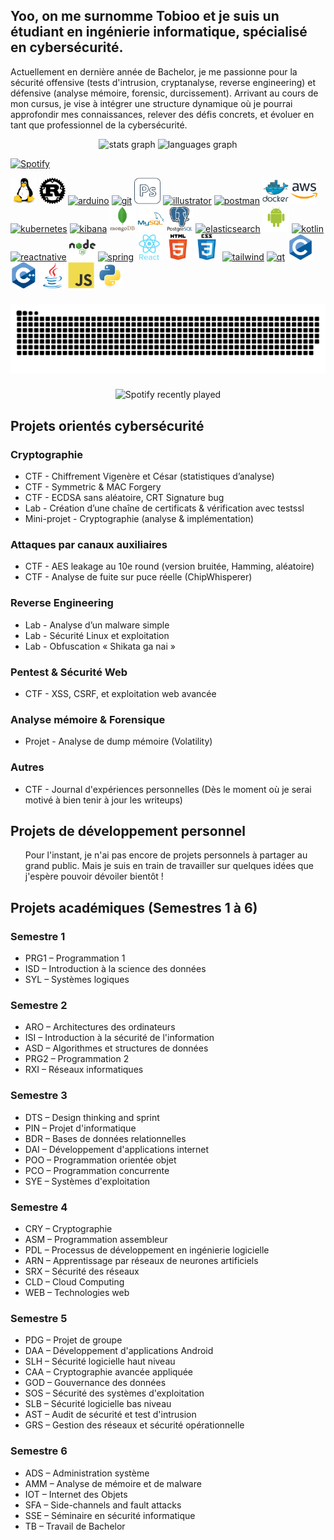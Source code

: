 <h2 align="left">Yoo, on me surnomme Tobioo et je suis un étudiant en ingénierie informatique, spécialisé en cybersécurité.</h2>

<p align="left">
Actuellement en dernière année de Bachelor, je me passionne pour la sécurité offensive (tests d'intrusion, cryptanalyse, reverse engineering) et défensive (analyse mémoire, forensic, durcissement).  
Arrivant au cours de mon cursus, je vise à intégrer une structure dynamique où je pourrai approfondir mes connaissances, relever des défis concrets, et évoluer en tant que professionnel de la cybersécurité.
</p>



<!-- Graphiques GitHub -->
<div align="center">
  <img src="https://github-readme-stats.vercel.app/api?username=Tobi2o&hide_title=false&hide_rank=false&show_icons=true&include_all_commits=true&count_private=true&disable_animations=false&theme=dracula&locale=en&hide_border=false" height="150" alt="stats graph"  />
  <img src="https://github-readme-stats.vercel.app/api/top-langs?username=Tobi2o&locale=en&hide_title=false&layout=compact&card_width=320&langs_count=5&theme=dracula&hide_border=false" height="150" alt="languages graph"  />
</div>

<!-- Spotify -->
[![Spotify](https://Tobi2o.vercel.app/api/spotify)](https://open.spotify.com/user/Tobioo)


<!-- Logos de technos déjà fournis -->
<div align="left">
  <p><a target="_blank" href="https://raw.githubusercontent.com/devicons/devicon/master/icons/linux/linux-original.svg" style="display: inline-block;"><img src="https://raw.githubusercontent.com/devicons/devicon/master/icons/linux/linux-original.svg" alt="linux" width="42" height="42" /></a>
<a target="_blank" href="https://www.rust-lang.org/" style="display: inline-block;">
  <img src="https://raw.githubusercontent.com/devicons/devicon/master/icons/rust/rust-original.svg" alt="rust" width="42" height="42" />
</a>
<a target="_blank" href="https://cdn.worldvectorlogo.com/logos/arduino-1.svg" style="display: inline-block;"><img src="https://cdn.worldvectorlogo.com/logos/arduino-1.svg" alt="arduino" width="42" height="42" /></a>
<a target="_blank" href="https://www.vectorlogo.zone/logos/git-scm/git-scm-icon.svg" style="display: inline-block;"><img src="https://www.vectorlogo.zone/logos/git-scm/git-scm-icon.svg" alt="git" width="42" height="42" /></a>
<a target="_blank" href="https://raw.githubusercontent.com/devicons/devicon/master/icons/photoshop/photoshop-line.svg" style="display: inline-block;"><img src="https://raw.githubusercontent.com/devicons/devicon/master/icons/photoshop/photoshop-line.svg" alt="photoshop" width="42" height="42" /></a>
<a target="_blank" href="https://www.vectorlogo.zone/logos/adobe_illustrator/adobe_illustrator-icon.svg" style="display: inline-block;"><img src="https://www.vectorlogo.zone/logos/adobe_illustrator/adobe_illustrator-icon.svg" alt="illustrator" width="42" height="42" /></a>
<a target="_blank" href="https://www.vectorlogo.zone/logos/getpostman/getpostman-icon.svg" style="display: inline-block;"><img src="https://www.vectorlogo.zone/logos/getpostman/getpostman-icon.svg" alt="postman" width="42" height="42" /></a>
<a target="_blank" href="https://raw.githubusercontent.com/devicons/devicon/master/icons/docker/docker-original-wordmark.svg" style="display: inline-block;"><img src="https://raw.githubusercontent.com/devicons/devicon/master/icons/docker/docker-original-wordmark.svg" alt="docker" width="42" height="42" /></a>
<a target="_blank" href="https://raw.githubusercontent.com/devicons/devicon/master/icons/amazonwebservices/amazonwebservices-original-wordmark.svg" style="display: inline-block;"><img src="https://raw.githubusercontent.com/devicons/devicon/master/icons/amazonwebservices/amazonwebservices-original-wordmark.svg" alt="aws" width="42" height="42" /></a>
<a target="_blank" href="https://www.vectorlogo.zone/logos/kubernetes/kubernetes-icon.svg" style="display: inline-block;"><img src="https://www.vectorlogo.zone/logos/kubernetes/kubernetes-icon.svg" alt="kubernetes" width="42" height="42" /></a>
<a target="_blank" href="https://www.vectorlogo.zone/logos/elasticco_kibana/elasticco_kibana-icon.svg" style="display: inline-block;"><img src="https://www.vectorlogo.zone/logos/elasticco_kibana/elasticco_kibana-icon.svg" alt="kibana" width="42" height="42" /></a>
<a target="_blank" href="https://raw.githubusercontent.com/devicons/devicon/master/icons/mongodb/mongodb-original-wordmark.svg" style="display: inline-block;"><img src="https://raw.githubusercontent.com/devicons/devicon/master/icons/mongodb/mongodb-original-wordmark.svg" alt="mongodb" width="42" height="42" /></a>
<a target="_blank" href="https://raw.githubusercontent.com/devicons/devicon/master/icons/mysql/mysql-original-wordmark.svg" style="display: inline-block;"><img src="https://raw.githubusercontent.com/devicons/devicon/master/icons/mysql/mysql-original-wordmark.svg" alt="mysql" width="42" height="42" /></a>
<a target="_blank" href="https://raw.githubusercontent.com/devicons/devicon/master/icons/postgresql/postgresql-original-wordmark.svg" style="display: inline-block;"><img src="https://raw.githubusercontent.com/devicons/devicon/master/icons/postgresql/postgresql-original-wordmark.svg" alt="postgresql" width="42" height="42" /></a>
<a target="_blank" href="https://www.vectorlogo.zone/logos/elastic/elastic-icon.svg" style="display: inline-block;"><img src="https://www.vectorlogo.zone/logos/elastic/elastic-icon.svg" alt="elasticsearch" width="42" height="42" /></a>
<a target="_blank" href="https://raw.githubusercontent.com/devicons/devicon/master/icons/android/android-original-wordmark.svg" style="display: inline-block;"><img src="https://raw.githubusercontent.com/devicons/devicon/master/icons/android/android-original-wordmark.svg" alt="android" width="42" height="42" /></a>
<a target="_blank" href="https://www.vectorlogo.zone/logos/kotlinlang/kotlinlang-icon.svg" style="display: inline-block;"><img src="https://www.vectorlogo.zone/logos/kotlinlang/kotlinlang-icon.svg" alt="kotlin" width="42" height="42" /></a>
<a target="_blank" href="https://reactnative.dev/img/header_logo.svg" style="display: inline-block;"><img src="https://reactnative.dev/img/header_logo.svg" alt="reactnative" width="42" height="42" /></a>
<a target="_blank" href="https://raw.githubusercontent.com/devicons/devicon/master/icons/nodejs/nodejs-original-wordmark.svg" style="display: inline-block;"><img src="https://raw.githubusercontent.com/devicons/devicon/master/icons/nodejs/nodejs-original-wordmark.svg" alt="nodejs" width="42" height="42" /></a>
<a target="_blank" href="https://www.vectorlogo.zone/logos/springio/springio-icon.svg" style="display: inline-block;"><img src="https://www.vectorlogo.zone/logos/springio/springio-icon.svg" alt="spring" width="42" height="42" /></a>
<a target="_blank" href="https://raw.githubusercontent.com/devicons/devicon/master/icons/react/react-original-wordmark.svg" style="display: inline-block;"><img src="https://raw.githubusercontent.com/devicons/devicon/master/icons/react/react-original-wordmark.svg" alt="react" width="42" height="42" /></a>
<a target="_blank" href="https://raw.githubusercontent.com/devicons/devicon/master/icons/html5/html5-original-wordmark.svg" style="display: inline-block;"><img src="https://raw.githubusercontent.com/devicons/devicon/master/icons/html5/html5-original-wordmark.svg" alt="html5" width="42" height="42" /></a>
<a target="_blank" href="https://raw.githubusercontent.com/devicons/devicon/master/icons/css3/css3-original-wordmark.svg" style="display: inline-block;"><img src="https://raw.githubusercontent.com/devicons/devicon/master/icons/css3/css3-original-wordmark.svg" alt="css3" width="42" height="42" /></a>
<a target="_blank" href="https://www.vectorlogo.zone/logos/tailwindcss/tailwindcss-icon.svg" style="display: inline-block;"><img src="https://www.vectorlogo.zone/logos/tailwindcss/tailwindcss-icon.svg" alt="tailwind" width="42" height="42" /></a>
<a target="_blank" href="https://upload.wikimedia.org/wikipedia/commons/0/0b/Qt_logo_2016.svg" style="display: inline-block;"><img src="https://upload.wikimedia.org/wikipedia/commons/0/0b/Qt_logo_2016.svg" alt="qt" width="42" height="42" /></a>
<a target="_blank" href="https://raw.githubusercontent.com/devicons/devicon/master/icons/c/c-original.svg" style="display: inline-block;"><img src="https://raw.githubusercontent.com/devicons/devicon/master/icons/c/c-original.svg" alt="c" width="42" height="42" /></a>
<a target="_blank" href="https://raw.githubusercontent.com/devicons/devicon/master/icons/cplusplus/cplusplus-original.svg" style="display: inline-block;"><img src="https://raw.githubusercontent.com/devicons/devicon/master/icons/cplusplus/cplusplus-original.svg" alt="cplusplus" width="42" height="42" /></a>
<a target="_blank" href="https://raw.githubusercontent.com/devicons/devicon/master/icons/java/java-original.svg" style="display: inline-block;"><img src="https://raw.githubusercontent.com/devicons/devicon/master/icons/java/java-original.svg" alt="java" width="42" height="42" /></a>
<a target="_blank" href="https://raw.githubusercontent.com/devicons/devicon/master/icons/javascript/javascript-original.svg" style="display: inline-block;"><img src="https://raw.githubusercontent.com/devicons/devicon/master/icons/javascript/javascript-original.svg" alt="javascript" width="42" height="42" /></a>
<a target="_blank" href="https://raw.githubusercontent.com/devicons/devicon/master/icons/python/python-original.svg" style="display: inline-block;"><img src="https://raw.githubusercontent.com/devicons/devicon/master/icons/python/python-original.svg" alt="python" width="42" height="42" /></a>
</div>

###

<!-- Réseaux sociaux -->
<div align="left">
  <!-- (ta section avec les logos LinkedIn, Twitter, etc.) -->
</div>

###

<!-- Animation snake (inchangé) -->
<picture>
  <source media="(prefers-color-scheme: dark)" srcset="https://raw.githubusercontent.com/tobiasmeyhoefer/tobiasmeyhoefer/output/github-snake-dark.svg" />
  <source media="(prefers-color-scheme: light)" srcset="https://raw.githubusercontent.com/Tobi2o/Tobi2o/output/github-snake.svg" />
  <img alt="github-snake" src="https://raw.githubusercontent.com/Tobi2o/Tobi2o/output/github-snake.svg" />
</picture>

###

<!-- Spotify (inchangé) -->
<div align="center">
  <img src="https://spotify-recently-played-readme.vercel.app/api?count=5" alt="Spotify recently played"  />
</div>

###

<!-- SECTION : Projets en cybersécurité -->
<h2 align="left">Projets orientés cybersécurité</h2>

<h3 align="left">Cryptographie</h3>
<ul>
  <li>CTF - Chiffrement Vigenère et César (statistiques d’analyse)</li>
  <li>CTF - Symmetric & MAC Forgery</li>
  <li>CTF - ECDSA sans aléatoire, CRT Signature bug</li>
  <li>Lab - Création d’une chaîne de certificats & vérification avec testssl</li>
  <li>Mini-projet - Cryptographie (analyse & implémentation)</li>
</ul>

<h3 align="left">Attaques par canaux auxiliaires</h3>
<ul>
  <li>CTF - AES leakage au 10e round (version bruitée, Hamming, aléatoire)</li>
  <li>CTF - Analyse de fuite sur puce réelle (ChipWhisperer)</li>
</ul>

<h3 align="left">Reverse Engineering</h3>
<ul>
  <li>Lab - Analyse d’un malware simple</li>
  <li>Lab - Sécurité Linux et exploitation</li>
  <li>Lab - Obfuscation « Shikata ga nai »</li>
</ul>

<h3 align="left">Pentest & Sécurité Web</h3>
<ul>
  <li>CTF - XSS, CSRF, et exploitation web avancée</li>
</ul>

<h3 align="left">Analyse mémoire & Forensique</h3>
<ul>
  <li>Projet - Analyse de dump mémoire (Volatility)</li>
</ul>

<h3 align="left">Autres</h3>
<ul>
  <li>CTF - Journal d'expériences personnelles (Dès le moment où je serai motivé à bien tenir à jour les writeups)</li>
</ul>

###

<!-- SECTION : Projets personnels -->
<h2 align="left">Projets de développement personnel</h2>

<ul>
  Pour l'instant, je n'ai pas encore de projets personnels à partager au grand public. Mais je suis en train de travailler sur quelques idées que j'espère pouvoir dévoiler bientôt !
</ul>

###

<!-- SECTION : Projets académiques -->
<h2 align="left">Projets académiques (Semestres 1 à 6)</h2>

<h3 align="left">Semestre 1</h3>
<ul>
  <li>PRG1 – Programmation 1</li>
  <li>ISD – Introduction à la science des données</li>
  <li>SYL – Systèmes logiques</li>
</ul>

<h3 align="left">Semestre 2</h3>
<ul>
  <li>ARO – Architectures des ordinateurs</li>
  <li>ISI – Introduction à la sécurité de l'information</li>
  <li>ASD – Algorithmes et structures de données</li>
  <li>PRG2 – Programmation 2</li>
  <li>RXI – Réseaux informatiques</li>
</ul>

<h3 align="left">Semestre 3</h3>
<ul>
  <li>DTS – Design thinking and sprint</li>
  <li>PIN – Projet d'informatique</li>
  <li>BDR – Bases de données relationnelles</li>
  <li>DAI – Développement d'applications internet</li>
  <li>POO – Programmation orientée objet</li>
  <li>PCO – Programmation concurrente</li>
  <li>SYE – Systèmes d'exploitation</li>
</ul>

<h3 align="left">Semestre 4</h3>
<ul>
  <li>CRY – Cryptographie</li>
  <li>ASM – Programmation assembleur</li>
  <li>PDL – Processus de développement en ingénierie logicielle</li>
  <li>ARN – Apprentissage par réseaux de neurones artificiels</li>
  <li>SRX – Sécurité des réseaux</li>
  <li>CLD – Cloud Computing</li>
  <li>WEB – Technologies web</li>
</ul>

<h3 align="left">Semestre 5</h3>
<ul>
  <li>PDG – Projet de groupe</li>
  <li>DAA – Développement d'applications Android</li>
  <li>SLH – Sécurité logicielle haut niveau</li>
  <li>CAA – Cryptographie avancée appliquée</li>
  <li>GOD – Gouvernance des données</li>
  <li>SOS – Sécurité des systèmes d'exploitation</li>
  <li>SLB – Sécurité logicielle bas niveau</li>
  <li>AST – Audit de sécurité et test d'intrusion</li>
  <li>GRS – Gestion des réseaux et sécurité opérationnelle</li>
</ul>

<h3 align="left">Semestre 6</h3>
<ul>
  <li>ADS – Administration système</li>
  <li>AMM – Analyse de mémoire et de malware</li>
  <li>IOT – Internet des Objets</li>
  <li>SFA – Side-channels and fault attacks</li>
  <li>SSE – Séminaire en sécurité informatique</li>
  <li>TB – Travail de Bachelor</li>
</ul>


